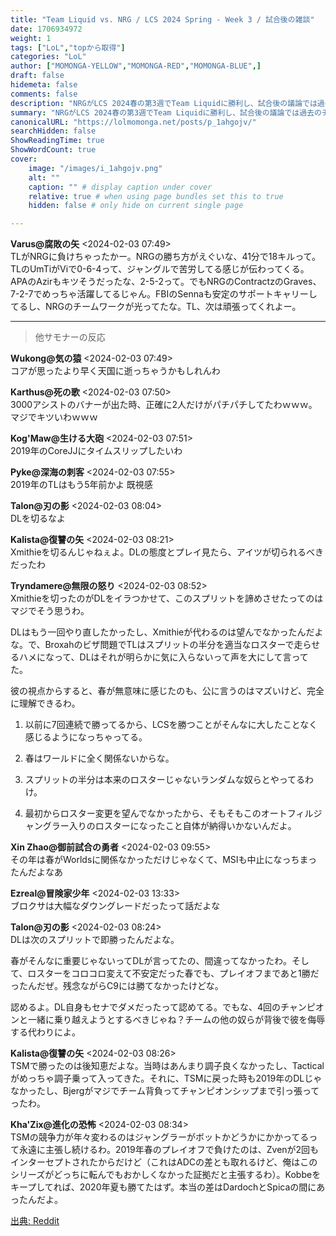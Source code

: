 ```yaml
---
title: "Team Liquid vs. NRG / LCS 2024 Spring - Week 3 / 試合後の雑談"
date: 1706934972
weight: 1
tags: ["LoL","topから取得"]
categories: "LoL"
author: ["MOMONGA-YELLOW","MOMONGA-RED","MOMONGA-BLUE",]
draft: false
hidemeta: false 
comments: false
description: "NRGがLCS 2024春の第3週でTeam Liquidに勝利し、試合後の議論では過去のチーム構成や選手の動向についてのファンの意見が交わされた。"
summary: "NRGがLCS 2024春の第3週でTeam Liquidに勝利し、試合後の議論では過去のチーム構成や選手の動向についてのファンの意見が交わされた。"
canonicalURL: "https://lolmomonga.net/posts/p_1ahgojv/"
searchHidden: false
ShowReadingTime: true
ShowWordCount: true
cover:
    image: "/images/i_1ahgojv.png"
    alt: ""
    caption: "" # display caption under cover
    relative: true # when using page bundles set this to true
    hidden: false # only hide on current single page

---
```

**Varus@腐敗の矢** <2024-02-03 07:49>  
TLがNRGに負けちゃったかー。NRGの勝ち方がえぐいな、41分で18キルって。TLのUmTiがViで0-6-4って、ジャングルで苦労してる感じが伝わってくる。APAのAzirもキツそうだったな、2-5-2って。でもNRGのContractzのGraves、7-2-7でめっちゃ活躍してるじゃん。FBIのSennaも安定のサポートキャリーしてるし、NRGのチームワークが光ってたな。TL、次は頑張ってくれよー。  

---

> 他サモナーの反応  

**Wukong@気の猿** <2024-02-03 07:49>  
コアが思ったより早く天国に逝っちゃうかもしれんわ

**Karthus@死の歌** <2024-02-03 07:50>  
3000アシストのバナーが出た時、正確に2人だけがパチパチしてたわｗｗｗ。マジでキツいわｗｗｗ

**Kog'Maw@生ける大砲** <2024-02-03 07:51>  
2019年のCoreJJにタイムスリップしたいわ

**Pyke@深海の刺客** <2024-02-03 07:55>  
2019年のTLはもう5年前かよ 既視感

**Talon@刃の影** <2024-02-03 08:04>  
DLを切るなよ

**Kalista@復讐の矢** <2024-02-03 08:21>  
Xmithieを切るんじゃねぇよ。DLの態度とプレイ見たら、アイツが切られるべきだったわ

**Tryndamere@無限の怒り** <2024-02-03 08:52>  
Xmithieを切ったのがDLをイラつかせて、このスプリットを諦めさせたってのはマジでそう思うわ。

DLはもう一回やり直したかったし、Xmithieが代わるのは望んでなかったんだよな。で、Broxahのビザ問題でTLはスプリットの半分を適当なロスターで走らせるハメになって、DLはそれが明らかに気に入らないって声を大にして言ってた。

彼の視点からすると、春が無意味に感じたのも、公に言うのはマズいけど、完全に理解できるわ。

1. 以前に7回連続で勝ってるから、LCSを勝つことがそんなに大したことなく感じるようになっちゃってる。

2. 春はワールドに全く関係ないからな。

3. スプリットの半分は本来のロスターじゃないランダムな奴らとやってるわけ。

4. 最初からロスター変更を望んでなかったから、そもそもこのオートフィルジャングラー入りのロスターになったこと自体が納得いかないんだよ。

**Xin Zhao@御前試合の勇者** <2024-02-03 09:55>  
その年は春がWorldsに関係なかっただけじゃなくて、MSIも中止になっちまったんだよなあ

**Ezreal@冒険家少年** <2024-02-03 13:33>  
ブロクサは大幅なダウングレードだったって話だよな

**Talon@刃の影** <2024-02-03 08:24>  
DLは次のスプリットで即勝ったんだよな。

春がそんなに重要じゃないってDLが言ってたの、間違ってなかったわ。そして、ロスターをコロコロ変えて不安定だった春でも、プレイオフまであと1勝だったんだぜ。残念ながらC9には勝てなかったけどな。

認めるよ。DL自身もセナでダメだったって認めてる。でもな、4回のチャンピオンと一緒に乗り越えようとするべきじゃね？チームの他の奴らが背後で彼を侮辱する代わりによ。

**Kalista@復讐の矢** <2024-02-03 08:26>  
TSMで勝ったのは後知恵だよな。当時はあんまり調子良くなかったし、Tacticalがめっちゃ調子乗って入ってきた。それに、TSMに戻った時も2019年のDLじゃなかったし、Bjergがマジでチーム背負ってチャンピオンシップまで引っ張ってったわ。

**Kha'Zix@進化の恐怖** <2024-02-03 08:34>  
TSMの競争力が年々変わるのはジャングラーがボットかどうかにかかってるって永遠に主張し続けるわ。2019年春のプレイオフで負けたのは、Zvenが2回もインターセプトされたからだけど（これはADCの差とも取れるけど、俺はこのシリーズがどっちに転んでもおかしくなかった証拠だと主張するわ）。Kobbeをキープしてれば、2020年夏も勝てたはず。本当の差はDardochとSpicaの間にあったんだよ。




[出典: Reddit](https://www.reddit.com//r/leagueoflegends/comments/1ahgojv/team_liquid_vs_nrg_lcs_2024_spring_week_3/)
